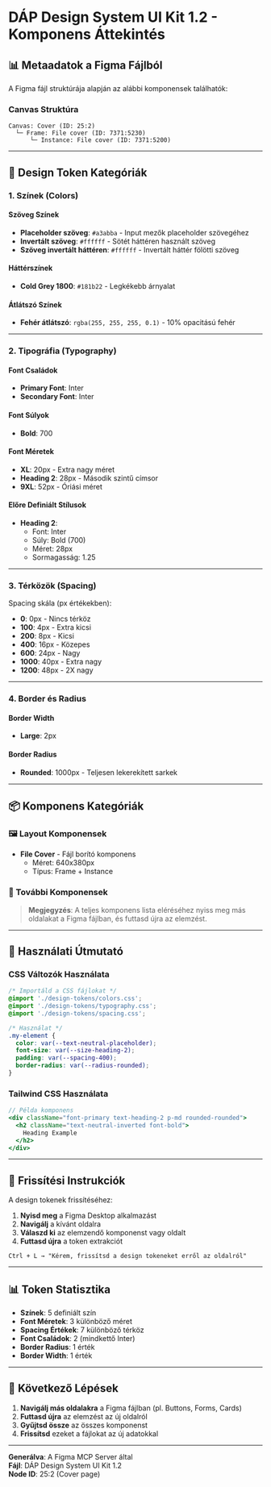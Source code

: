 # DÁP Design System UI Kit 1.2 - Komponens Áttekintés

## 📊 Metaadatok a Figma Fájlból

A Figma fájl struktúrája alapján az alábbi komponensek találhatók:

### Canvas Struktúra
```
Canvas: Cover (ID: 25:2)
  └─ Frame: File cover (ID: 7371:5230)
      └─ Instance: File cover (ID: 7371:5200)
```

---

## 🎨 Design Token Kategóriák

### 1. Színek (Colors)

#### Szöveg Színek
- **Placeholder szöveg**: `#a3abba` - Input mezők placeholder szövegéhez
- **Invertált szöveg**: `#ffffff` - Sötét háttéren használt szöveg
- **Szöveg invertált háttéren**: `#ffffff` - Invertált háttér fölötti szöveg

#### Háttérszínek
- **Cold Grey 1800**: `#181b22` - Legkékebb árnyalat

#### Átlátszó Színek
- **Fehér átlátszó**: `rgba(255, 255, 255, 0.1)` - 10% opacitású fehér

---

### 2. Tipográfia (Typography)

#### Font Családok
- **Primary Font**: Inter
- **Secondary Font**: Inter

#### Font Súlyok
- **Bold**: 700

#### Font Méretek
- **XL**: 20px - Extra nagy méret
- **Heading 2**: 28px - Második szintű címsor
- **9XL**: 52px - Óriási méret

#### Előre Definiált Stílusok
- **Heading 2**: 
  - Font: Inter
  - Súly: Bold (700)
  - Méret: 28px
  - Sormagasság: 1.25

---

### 3. Térközök (Spacing)

Spacing skála (px értékekben):
- **0**: 0px - Nincs térköz
- **100**: 4px - Extra kicsi
- **200**: 8px - Kicsi
- **400**: 16px - Közepes
- **600**: 24px - Nagy
- **1000**: 40px - Extra nagy
- **1200**: 48px - 2X nagy

---

### 4. Border és Radius

#### Border Width
- **Large**: 2px

#### Border Radius
- **Rounded**: 1000px - Teljesen lekerekített sarkek

---

## 📦 Komponens Kategóriák

### 🖼️ Layout Komponensek
- **File Cover** - Fájl borító komponens
  - Méret: 640x380px
  - Típus: Frame + Instance

### 🎯 További Komponensek
> **Megjegyzés**: A teljes komponens lista eléréséhez nyiss meg más oldalakat a Figma fájlban, és futtasd újra az elemzést.

---

## 📝 Használati Útmutató

### CSS Változók Használata
```css
/* Importáld a CSS fájlokat */
@import './design-tokens/colors.css';
@import './design-tokens/typography.css';
@import './design-tokens/spacing.css';

/* Használat */
.my-element {
  color: var(--text-neutral-placeholder);
  font-size: var(--size-heading-2);
  padding: var(--spacing-400);
  border-radius: var(--radius-rounded);
}
```

### Tailwind CSS Használata
```jsx
// Példa komponens
<div className="font-primary text-heading-2 p-md rounded-rounded">
  <h2 className="text-neutral-inverted font-bold">
    Heading Example
  </h2>
</div>
```

---

## 🔄 Frissítési Instrukciók

A design tokenek frissítéséhez:

1. **Nyisd meg** a Figma Desktop alkalmazást
2. **Navigálj** a kívánt oldalra
3. **Válaszd ki** az elemzendő komponenst vagy oldalt
4. **Futtasd újra** a token extrakciót

```
Ctrl + L → "Kérem, frissítsd a design tokeneket erről az oldalról"
```

---

## 📊 Token Statisztika

- **Színek**: 5 definiált szín
- **Font Méretek**: 3 különböző méret
- **Spacing Értékek**: 7 különböző térköz
- **Font Családok**: 2 (mindkettő Inter)
- **Border Radius**: 1 érték
- **Border Width**: 1 érték

---

## 🚀 Következő Lépések

1. **Navigálj más oldalakra** a Figma fájlban (pl. Buttons, Forms, Cards)
2. **Futtasd újra** az elemzést az új oldalról
3. **Gyűjtsd össze** az összes komponenst
4. **Frissítsd** ezeket a fájlokat az új adatokkal

---

**Generálva**: A Figma MCP Server által  
**Fájl**: DÁP Design System UI Kit 1.2  
**Node ID**: 25:2 (Cover page)

